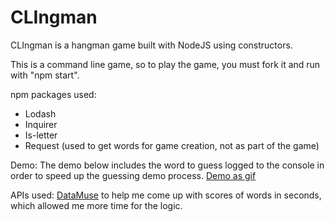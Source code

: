 # CLIngman

CLIngman is a hangman game built with NodeJS using constructors.

This is a command line game, so to play the game, you must fork it and run with "npm start".

npm packages used:

* Lodash
* Inquirer
* Is-letter
* Request (used to get words for game creation, not as part of the game)

Demo:
The demo below includes the word to guess logged to the console in order to speed up the guessing demo process.
[Demo as gif](http://www.ihatetoast.com/projects.html)

APIs used: [DataMuse](https://api.datamuse.com/api) to help me come up with scores of words in seconds, which allowed me more time for the logic.
